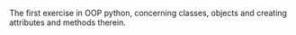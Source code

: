 The first exercise in OOP python, concerning classes, objects and creating attributes and methods therein.